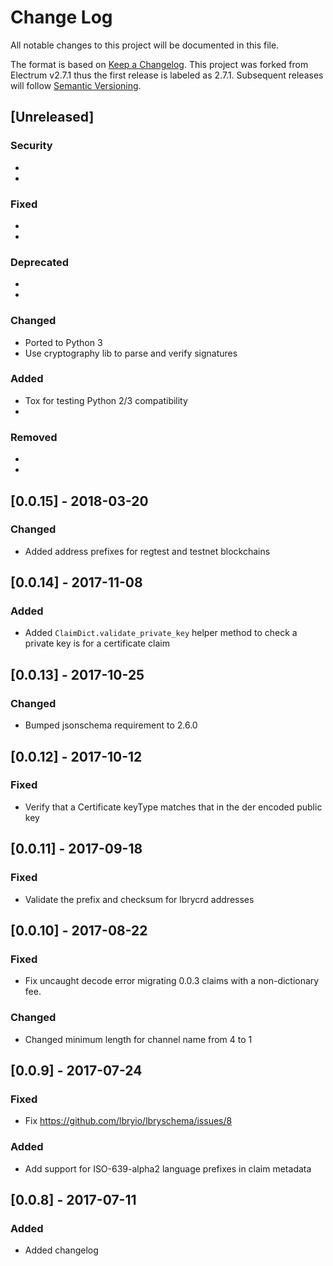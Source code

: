 # Change Log
All notable changes to this project will be documented in this file.

The format is based on [Keep a Changelog](http://keepachangelog.com/).
This project was forked from Electrum v2.7.1 thus the first release is
labeled as 2.7.1. Subsequent releases will follow
[Semantic Versioning](http://semver.org/).

## [Unreleased]
### Security
  *
  *

### Fixed
  *
  *

### Deprecated
  *
  *

### Changed
  * Ported to Python 3
  * Use cryptography lib to parse and verify signatures

### Added
  * Tox for testing Python 2/3 compatibility
  *

### Removed
  *
  *


## [0.0.15] - 2018-03-20
### Changed
 * Added address prefixes for regtest and testnet blockchains


## [0.0.14] - 2017-11-08
### Added
 * Added `ClaimDict.validate_private_key` helper method to check a private key is for a certificate claim


## [0.0.13] - 2017-10-25
### Changed
 * Bumped jsonschema requirement to 2.6.0


## [0.0.12] - 2017-10-12
### Fixed
 * Verify that a Certificate keyType matches that in the der encoded public key


## [0.0.11] - 2017-09-18
### Fixed
 * Validate the prefix and checksum for lbrycrd addresses


## [0.0.10] - 2017-08-22
### Fixed
 * Fix uncaught decode error migrating 0.0.3 claims with a non-dictionary fee.

### Changed
 * Changed minimum length for channel name from 4 to 1


## [0.0.9] - 2017-07-24
### Fixed
 * Fix https://github.com/lbryio/lbryschema/issues/8

### Added
 * Add support for ISO-639-alpha2 language prefixes in claim metadata


## [0.0.8] - 2017-07-11
### Added
 * Added changelog


